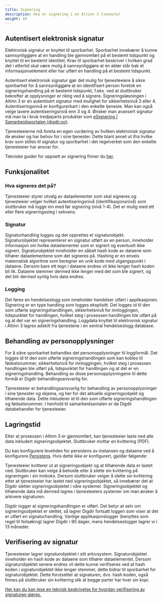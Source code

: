 ```yaml
---
title: Signering
description: Hva er signering i en Altinn 3 tjeneste?
weight: 10
---
```


## Autentisert elektronisk signatur

Elektronisk signatur er knyttet til sporbarhet. Sporbarhet innebærer å kunne sannsynliggjøre at en handling ble gjennomført på et bestemt tidspunkt og knyttet til en bestemt identitet. Krav til sporbarhet beskriver i hvilken grad det i ettertid skal være mulig å sannsynliggjøre at en aktør står bak et informasjonselement eller har utført en handling på et bestemt tidspunkt.

Autentisert elektronisk signatur gjør det mulig for tjenesteeiere å sikre sporbarhet for å sannsynliggjøre at en identifisert person foretok en signeringshandling på et bestemt tidspunkt, f.eks. ved at sluttbruker bekrefter at opplysninger er riktig ved å signere. Signeringsløsningen i Altinn 3 er en autentisert signatur med mulighet for sikkerhetsnivå 3 eller 4. Autentiseringsnivå er konfigurerbart i den enkelte tjeneste. Man kan også velge lavere autentiseringsnivå enn 3 og 4. Ønsker man avansert signatur må man ta i bruk tredjeparts produkter som [eSignering | Samarbeidsportalen (digdir.no)](https://samarbeid.digdir.no/esignering/esignering/22).

Tjenesteeierne må foreta en egen vurdering av hvilken elektronisk signatur de ønsker og har behov for i sine tjenester. Dette blant annet ut ifra hvilke krav som stilles til signatur og sporbarhet i det regelverket som den enkelte tjenesteeier har ansvar for.

Tekniske guider for oppsett av signering finner du [her](/nb/altinn-studio/v8/guides/development/signing/).

## Funksjonalitet

### Hva signeres det på?

Tjenesteeier styrer utvalg av dataelementer som skal signeres og tjenesteeier velger hvilket autentiseringsnivå (identifikasjonsnivå) som sluttbruker må logge inn med før signering (nivå 1-4). Det er mulig med ett eller flere signeringssteg i sekvens.

### Signatur

Signaturhandling logges og det opprettes et signaturobjekt. Signaturobjektet representerer en signatur utført av en person, inneholder informasjon om hvilke dataelementer som er signert og eventuelt ikke signert. Signaturobjektet inneholder en såkalt hash kode av dataene som tilhører dataelementene som det signeres på. Hashing er en enveis matematisk algoritme som beregner en unik kode med utgangspunkt i dataene. Dersom bare ett tegn i dataene endres vil ikke lenger hash koden bli lik. Dataene stemmer dermed ikke lenger med det som ble signert, og det blir dermed synlig hvis data endres.

### Logging

Det føres en hendelseslogg som inneholder hendelser utført i applikasjonen. Signering er en type handling som logges eksplisitt. Det logges id til den som utførte signeringshandlingen, sikkerhetsnivå for innloggingen, tidspunktet for handlingen, hvilket steg i prosessen handlingen ble utført på og at det var en signeringshandling. Loggdata knyttet til elektronisk signatur i Altinn 3 lagres adskilt fra tjenestene i en sentral hendelseslogg database.

## Behandling av personopplysninger

For å sikre sporbarhet behandles det personopplysninger til loggformål. Det logges id til den som utførte signeringshandlingen som kan kobles til fødselsnummer, sikkerhetsnivå for innloggingen, hvilket steg i prosessen handlingen ble utført på, tidspunktet for handlingen og at det er en signeringshandling. Behandling av disse personopplysningene til dette formål er Digdir behandlingsansvarlig for.

Tjenesteeier er behandlingsansvarlig for behandling av personopplysninger i sine tjenester og skjema, og her for det aktuelle signeringsobjekt og tilhørende data. Dette inkluderer id til den som utførte signeringshandlingen og fødselsnummer. I henhold til samarbeidsavtalen er da Digdir databehandler for tjenesteeier.

## Lagringstid

Etter at prosessen i Altinn 3 er gjennomført, kan tjenesteeier laste ned alle data inkludert signeringsobjektet. Sluttbruker mottar en kvittering (PDF).

Du kan konfigurere levetiden for persistens av instansen og dataene ved å konfigurere [Persistens](/nb/altinn-studio/v8/reference/data/persistence/). Hvis dette ikke er konfigurert, gjelder følgende:

Tjenesteeier kvitterer ut at signeringsobjekt og at tilhørende data er lastet ned. Sluttbruker kan velge å beholde eller å slette sin kvittering på signeringen i sin innboks. Dersom sluttbruker velger å slette sin kvittering etter at tjenesteeier har lastet ned signeringsobjektet, så innebærer det at Digdir sletter signeringsobjektet i våre systemer. Signeringsobjektet og tilhørende data må dermed lagres i tjenesteeiers systemer om man ønsker å arkivere signaturen.

Digdir logger at signeringshandlingen er utført. Det betyr at selv om signeringsobjektet er slettet, så lagrer Digdir fortsatt loggen som viser at det er utført en signaturhandling. Vanlige applikasjonslogger (benyttes som regel til feilsøking) lagrer Digdir i 90 dager, mens hendelseslogger lagrer vi i 13 måneder.

## Verifisering av signatur

Tjenesteeier lagrer signaturobjektet i sitt arkivsystem. Signaturobjektet inneholder en hash kode av dataene som tilhører dataelementet. Dersom signaturobjektet senere endres vil dette kunne verifiseres ved at hash koden i signaturobjektet ikke lenger stemmer, dette bidrar til sporbarhet for signaturobjektet. Dette forutsetter at signaturen, dvs. hash koden, også finnes på sluttbruker sin kvittering slik at begge parter har hver sin kopi.

[Her kan du kan lese en teknisk beskrivelse for hvordan verifisering av signaturen gjøres.](/nb/altinn-studio/v8/reference/process/tasks/signing/#verifisering-av-sha256-hash)
